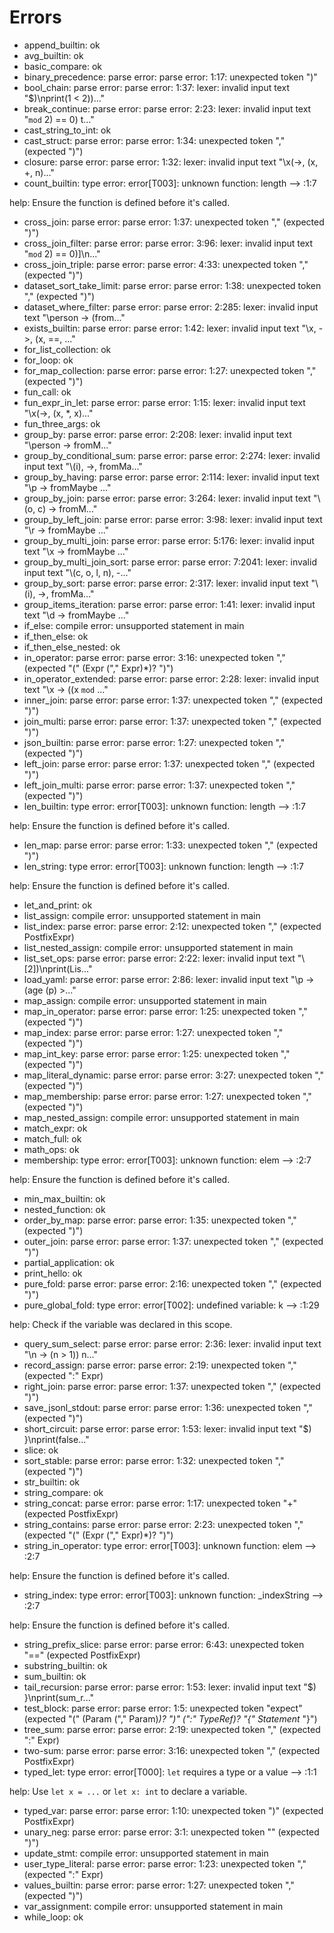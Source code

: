 # Errors

- append_builtin: ok
- avg_builtin: ok
- basic_compare: ok
- binary_precedence: parse error: parse error: 1:17: unexpected token ")"
- bool_chain: parse error: parse error: 1:37: lexer: invalid input text "$)\nprint(1 < 2))..."
- break_continue: parse error: parse error: 2:23: lexer: invalid input text "`mod` 2) == 0) t..."
- cast_string_to_int: ok
- cast_struct: parse error: parse error: 1:34: unexpected token "," (expected ")")
- closure: parse error: parse error: 1:32: lexer: invalid input text "\\x(->, (x, +, n)..."
- count_builtin: type error: error[T003]: unknown function: length
  --> :1:7

help:
  Ensure the function is defined before it's called.
- cross_join: parse error: parse error: 1:37: unexpected token "," (expected ")")
- cross_join_filter: parse error: parse error: 3:96: lexer: invalid input text "`mod` 2) == 0)]\n..."
- cross_join_triple: parse error: parse error: 4:33: unexpected token "," (expected ")")
- dataset_sort_take_limit: parse error: parse error: 1:38: unexpected token "," (expected ")")
- dataset_where_filter: parse error: parse error: 2:285: lexer: invalid input text "\\person -> (from..."
- exists_builtin: parse error: parse error: 1:42: lexer: invalid input text "\\x, ->, (x, ==, ..."
- for_list_collection: ok
- for_loop: ok
- for_map_collection: parse error: parse error: 1:27: unexpected token "," (expected ")")
- fun_call: ok
- fun_expr_in_let: parse error: parse error: 1:15: lexer: invalid input text "\\x(->, (x, *, x)..."
- fun_three_args: ok
- group_by: parse error: parse error: 2:208: lexer: invalid input text "\\person -> fromM..."
- group_by_conditional_sum: parse error: parse error: 2:274: lexer: invalid input text "\\(i), ->, fromMa..."
- group_by_having: parse error: parse error: 2:114: lexer: invalid input text "\\p -> fromMaybe ..."
- group_by_join: parse error: parse error: 3:264: lexer: invalid input text "\\(o, c) -> fromM..."
- group_by_left_join: parse error: parse error: 3:98: lexer: invalid input text "\\r -> fromMaybe ..."
- group_by_multi_join: parse error: parse error: 5:176: lexer: invalid input text "\\x -> fromMaybe ..."
- group_by_multi_join_sort: parse error: parse error: 7:2041: lexer: invalid input text "\\(c, o, l, n), -..."
- group_by_sort: parse error: parse error: 2:317: lexer: invalid input text "\\(i), ->, fromMa..."
- group_items_iteration: parse error: parse error: 1:41: lexer: invalid input text "\\d -> fromMaybe ..."
- if_else: compile error: unsupported statement in main
- if_then_else: ok
- if_then_else_nested: ok
- in_operator: parse error: parse error: 3:16: unexpected token "," (expected "(" (Expr ("," Expr)*)? ")")
- in_operator_extended: parse error: parse error: 2:28: lexer: invalid input text "\\x -> ((x `mod` ..."
- inner_join: parse error: parse error: 1:37: unexpected token "," (expected ")")
- join_multi: parse error: parse error: 1:37: unexpected token "," (expected ")")
- json_builtin: parse error: parse error: 1:27: unexpected token "," (expected ")")
- left_join: parse error: parse error: 1:37: unexpected token "," (expected ")")
- left_join_multi: parse error: parse error: 1:37: unexpected token "," (expected ")")
- len_builtin: type error: error[T003]: unknown function: length
  --> :1:7

help:
  Ensure the function is defined before it's called.
- len_map: parse error: parse error: 1:33: unexpected token "," (expected ")")
- len_string: type error: error[T003]: unknown function: length
  --> :1:7

help:
  Ensure the function is defined before it's called.
- let_and_print: ok
- list_assign: compile error: unsupported statement in main
- list_index: parse error: parse error: 2:12: unexpected token "," (expected PostfixExpr)
- list_nested_assign: compile error: unsupported statement in main
- list_set_ops: parse error: parse error: 2:22: lexer: invalid input text "\\ [2])\nprint(Lis..."
- load_yaml: parse error: parse error: 2:86: lexer: invalid input text "\\p -> (age (p) >..."
- map_assign: compile error: unsupported statement in main
- map_in_operator: parse error: parse error: 1:25: unexpected token "," (expected ")")
- map_index: parse error: parse error: 1:27: unexpected token "," (expected ")")
- map_int_key: parse error: parse error: 1:25: unexpected token "," (expected ")")
- map_literal_dynamic: parse error: parse error: 3:27: unexpected token "," (expected ")")
- map_membership: parse error: parse error: 1:27: unexpected token "," (expected ")")
- map_nested_assign: compile error: unsupported statement in main
- match_expr: ok
- match_full: ok
- math_ops: ok
- membership: type error: error[T003]: unknown function: elem
  --> :2:7

help:
  Ensure the function is defined before it's called.
- min_max_builtin: ok
- nested_function: ok
- order_by_map: parse error: parse error: 1:35: unexpected token "," (expected ")")
- outer_join: parse error: parse error: 1:37: unexpected token "," (expected ")")
- partial_application: ok
- print_hello: ok
- pure_fold: parse error: parse error: 2:16: unexpected token "," (expected ")")
- pure_global_fold: type error: error[T002]: undefined variable: k
  --> :1:29

help:
  Check if the variable was declared in this scope.
- query_sum_select: parse error: parse error: 2:36: lexer: invalid input text "\\n -> (n > 1)) n..."
- record_assign: parse error: parse error: 2:19: unexpected token "," (expected ":" Expr)
- right_join: parse error: parse error: 1:37: unexpected token "," (expected ")")
- save_jsonl_stdout: parse error: parse error: 1:36: unexpected token "," (expected ")")
- short_circuit: parse error: parse error: 1:53: lexer: invalid input text "$) }\nprint(false..."
- slice: ok
- sort_stable: parse error: parse error: 1:32: unexpected token "," (expected ")")
- str_builtin: ok
- string_compare: ok
- string_concat: parse error: parse error: 1:17: unexpected token "+" (expected PostfixExpr)
- string_contains: parse error: parse error: 2:23: unexpected token "," (expected "(" (Expr ("," Expr)*)? ")")
- string_in_operator: type error: error[T003]: unknown function: elem
  --> :2:7

help:
  Ensure the function is defined before it's called.
- string_index: type error: error[T003]: unknown function: _indexString
  --> :2:7

help:
  Ensure the function is defined before it's called.
- string_prefix_slice: parse error: parse error: 6:43: unexpected token "==" (expected PostfixExpr)
- substring_builtin: ok
- sum_builtin: ok
- tail_recursion: parse error: parse error: 1:53: lexer: invalid input text "$) }\nprint(sum_r..."
- test_block: parse error: parse error: 1:5: unexpected token "expect" (expected <ident> "(" (Param ("," Param)*)? ")" (":" TypeRef)? "{" Statement* "}")
- tree_sum: parse error: parse error: 2:19: unexpected token "," (expected ":" Expr)
- two-sum: parse error: parse error: 3:16: unexpected token "," (expected PostfixExpr)
- typed_let: type error: error[T000]: `let` requires a type or a value
  --> :1:1

help:
  Use `let x = ...` or `let x: int` to declare a variable.
- typed_var: parse error: parse error: 1:10: unexpected token ")" (expected PostfixExpr)
- unary_neg: parse error: parse error: 3:1: unexpected token "<EOF>" (expected ")")
- update_stmt: compile error: unsupported statement in main
- user_type_literal: parse error: parse error: 1:23: unexpected token "," (expected ":" Expr)
- values_builtin: parse error: parse error: 1:27: unexpected token "," (expected ")")
- var_assignment: compile error: unsupported statement in main
- while_loop: ok
